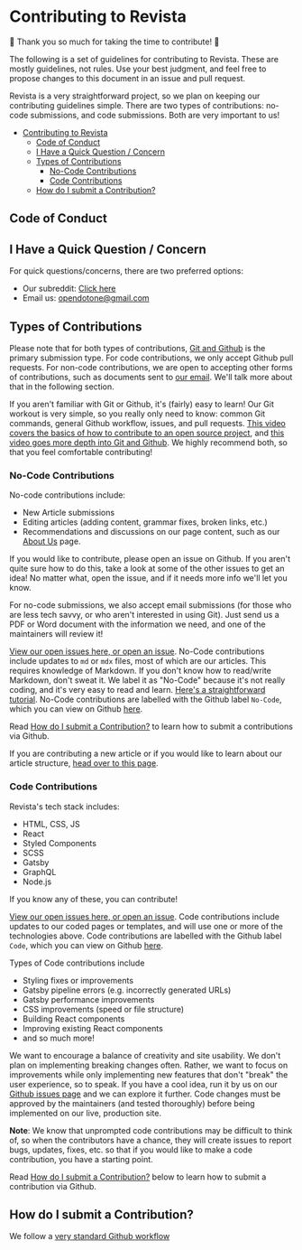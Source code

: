 # Contributing to Revista

:tada: Thank you so much for taking the time to contribute! :tada:

The following is a set of guidelines for contributing to Revista. These are mostly guidelines, not rules. Use your best judgment, and feel free to propose changes to this document in an issue and pull request.

Revista is a very straightforward project, so we plan on keeping our contributing guidelines simple. There are two types of contributions: no-code submissions, and code submissions. Both are very important to us!

- [Contributing to Revista](#contributing-to-open-education)
  - [Code of Conduct](#code-of-conduct)
  - [I Have a Quick Question / Concern](#i-have-a-quick-question--concern)
  - [Types of Contributions](#types-of-contributions)
    - [No-Code Contributions](#no-code-contributions)
    - [Code Contributions](#code-contributions)
  - [How do I submit a Contribution?](#how-do-i-submit-a-contribution)

## Code of Conduct

## I Have a Quick Question / Concern

For quick questions/concerns, there are two preferred options:

- Our subreddit: [Click here](https://old.reddit.com/r/openeducation/)
- Email us: [opendotone@gmail.com](mailto:opendotone@gmail.com)

## Types of Contributions

Please note that for both types of contributions, [Git and Github](https://github.com/opendotone/openeducation) is the primary submission type. For code contributions, we only accept Github pull requests. For non-code contributions, we are open to accepting other forms of contributions, such as documents sent to [our email](mailto:opendotone@gmail.com). We'll talk more about that in the following section.

If you aren't familiar with Git or Github, it's (fairly) easy to learn! Our Git workout is very simple, so you really only need to know: common Git commands, general Github workflow, issues, and pull requests. [This video covers the basics of how to contribute to an open source project](https://www.youtube.com/watch?v=GbqSvJs-6W4), and [this video goes more depth into Git and Github](https://www.youtube.com/watch?v=RGOj5yH7evk). We highly recommend both, so that you feel comfortable contributing!

### No-Code Contributions

No-code contributions include:

- New Article submissions
- Editing articles (adding content, grammar fixes, broken links, etc.)
- Recommendations and discussions on our page content, such as our [About Us](https://openeducation.one/about) page.

If you would like to contribute, please open an issue on Github. If you aren't quite sure how to do this, take a look at some of the other issues to get an idea! No matter what, open the issue, and if it needs more info we'll let you know.

For no-code submissions, we also accept email submissions (for those who are less tech savvy, or who aren't interested in using Git). Just send us a PDF or Word document with the information we need, and one of the maintainers will review it!

[View our open issues here, or open an issue](https://github.com/chrisnmorrison/openeducation/issues). No-Code contributions include updates to `md` or `mdx` files, most of which are our articles. This requires knowledge of Markdown. If you don't know how to read/write Markdown, don't sweat it. We label it as "No-Code" because it's not really coding, and it's very easy to read and learn. [Here's a straightforward tutorial](https://www.markdownguide.org/basic-syntax/). No-Code contributions are labelled with the Github label `No-Code`, which you can view on Github [here](https://github.com/chrisnmorrison/openeducation/labels/No-Code).

Read [How do I submit a Contribution?](#how-do-i-submit-a-contribution) to learn how to submit a contributions via Github.

If you are contributing a new article or if you would like to learn about our article structure, [head over to this page](https://opened.one/learn/meta/a-guide-to-our-article-structure). 

### Code Contributions

Revista's tech stack includes:

- HTML, CSS, JS
- React
- Styled Components
- SCSS
- Gatsby
- GraphQL
- Node.js

If you know any of these, you can contribute!

[View our open issues here, or open an issue](https://github.com/chrisnmorrison/openeducation/issues). Code contributions include updates to our coded pages or templates, and will use one or more of the technologies above. Code contributions are labelled with the Github label `Code`, which you can view on Github [here](https://github.com/chrisnmorrison/openeducation/labels/Code).

Types of Code contributions include

- Styling fixes or improvements
- Gatsby pipeline errors (e.g. incorrectly generated URLs)
- Gatsby performance improvements
- CSS improvements (speed or file structure)
- Building React components
- Improving existing React components
- and so much more!

We want to encourage a balance of creativity and site usability. We don't plan on implementing breaking changes often. Rather, we want to focus on improvements while only implementing new features that don't "break" the user experience, so to speak. If you have a cool idea, run it by us on our [Github issues page](https://github.com/chrisnmorrison/openeducation/issues) and we can explore it further. Code changes must be approved by the maintainers (and tested thoroughly) before being implemented on our live, production site.

**Note**: We know that unprompted code contributions may be difficult to think of, so when the contributors have a chance, they will create issues to report bugs, updates, fixes, etc. so that if you would like to make a code contribution, you have a starting point. 

Read [How do I submit a Contribution?](#how-do-i-submit-a-contribution) below to learn how to submit a contribution via Github.

## How do I submit a Contribution?

We follow a [very standard Github workflow](https://docs.github.com/en/get-started/quickstart/github-flow)
